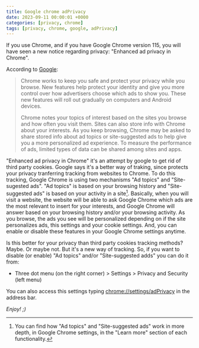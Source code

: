 ```yaml
---
title: Google chrome adPrivacy
date: 2023-09-11 00:00:01 +0000
categories: [privacy, chrome]
tags: [privacy, chrome, google, adPrivacy]
---
```


If you use Chrome, and if you have Google Chrome version 115, you will have seen a new notice regarding privacy: "Enhanced ad privacy in Chrome".

According to [Google](https://support.google.com/chrome/answer/13355898?hl=en):

>Chrome works to keep you safe and protect your privacy while you browse. 
>New features help protect your identity and give you more control over how advertisers choose which ads to show you. 
>These new features will roll out gradually on computers and Android devices.
>
>Chrome notes your topics of interest based on the sites you browse and how often you visit them.
>Sites can also store info with Chrome about your interests. 
>As you keep browsing, Chrome may be asked to share stored info about ad topics or site-suggested ads to help give you a more personalized ad experience. 
>To measure the performance of ads, limited types of data can be shared among sites and apps.

"Enhanced ad privacy in Chrome" it's an attempt by google to get rid of third party cookies.
Google says it's a better way of traking, since protects your privacy tranferring tracking from websites to Chrome.
To do this tracking, Google Chrome is using two mechanisms "Ad topics" and "Site-sugested ads". 
"Ad topics" is based on your browsing history and "Site-suggested ads" is based on your activity in a site[^1].
Basically, when you will visit a website, the website will be able to ask Google Chrome which ads are the most relevant to insert for your interests, and Google Chrome will answer based on your browsing history and/or your browsing activity.
As you browse, the ads you see will be personalized depending on if the site personalizes ads, this settings and your cookie settings.
And, you can enable or disable these features in your Google Chrome settings anytime.

Is this better for your privacy than third party cookies tracking methods? Maybe. Or maybe not. But it's a new way of tracking.
So, if you want to disable (or enable) "Ad topics" and/or "Site-suggested adds" you can do it from:

* Three dot menu (on the right corner) > Settings > Privacy and Security (left menu)

You can also access this settings typing [chrome://settings/adPrivacy](chrome://settings/adPrivacy) in the address bar.

[^1]: You can find how "Ad topics" and "Site-suggested ads" work in more depth, in Google Chrome settings, in the "Learn more" section of each functionality.

*Enjoy! ;)*
